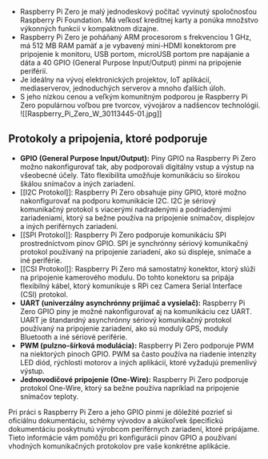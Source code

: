 - Raspberry Pi Zero je malý jednodeskový počítač vyvinutý spoločnosťou Raspberry Pi Foundation. Má veľkosť kreditnej karty a ponúka množstvo výkonných funkcií v kompaktnom dizajne. 
- Raspberry Pi Zero je poháňaný ARM procesorom s frekvenciou 1 GHz, má 512 MB RAM pamäť a je vybavený mini-HDMI konektorom pre pripojenie k monitoru, USB portom, microUSB portom pre napájanie a dáta a 40 GPIO (General Purpose Input/Output) pinmi na pripojenie periférií. 
- Je ideálny na vývoj elektronických projektov, IoT aplikácií, mediaserverov, jednoduchých serverov a mnoho ďalších úloh. 
- S jeho nízkou cenou a veľkým komunitným podporou je Raspberry Pi Zero populárnou voľbou pre tvorcov, vývojárov a nadšencov technológií.
![[Raspberry_Pi_Zero_W_30113445-01.jpg]]

## Protokoly a pripojenia, ktoré podporuje
- **GPIO (General Purpose Input/Output):** Piny GPIO na Raspberry Pi Zero možno nakonfigurovať tak, aby podporovali digitálny vstup a výstup na všeobecné účely. Táto flexibilita umožňuje komunikáciu so širokou škálou snímačov a iných zariadení.
- [[I2C Protokol]]: Raspberry Pi Zero obsahuje piny GPIO, ktoré možno nakonfigurovať na podporu komunikácie I2C. I2C je sériový komunikačný protokol s viacerými nadradenými a podriadenými zariadeniami, ktorý sa bežne používa na pripojenie snímačov, displejov a iných periférnych zariadení.
- [[SPI Protokol]]: Raspberry Pi Zero podporuje komunikáciu SPI prostredníctvom pinov GPIO. SPI je synchrónny sériový komunikačný protokol používaný na pripojenie zariadení, ako sú displeje, snímače a iné periférie.
- [[CSI Protokol]]: Raspberry Pi Zero má samostatný konektor, ktorý slúži na pripojenie kamerového modulu. Do tohto konektoru sa pripája flexibilný kábel, ktorý komunikuje s RPi cez Camera Serial Interface (CSI) protokol.
- **UART (univerzálny asynchrónny prijímač a vysielač):** Raspberry Pi Zero GPIO piny je možné nakonfigurovať aj na komunikáciu cez UART. UART je štandardný asynchrónny sériový komunikačný protokol používaný na pripojenie zariadení, ako sú moduly GPS, moduly Bluetooth a iné sériové periférie.
- **PWM (pulzno-šírková modulácia):** Raspberry Pi Zero podporuje PWM na niektorých pinoch GPIO. PWM sa často používa na riadenie intenzity LED diód, rýchlosti motorov a iných aplikácií, ktoré vyžadujú premenlivý výstup.
- **Jednovodičové pripojenie (One-Wire):** Raspberry Pi Zero podporuje protokol One-Wire, ktorý sa bežne používa napríklad na pripojenie snímačov teploty.

Pri práci s Raspberry Pi Zero a jeho GPIO pinmi je dôležité pozrieť si oficiálnu dokumentáciu, schémy vývodov a akúkoľvek špecifickú dokumentáciu poskytnutú výrobcom periférnych zariadení, ktoré pripájame. Tieto informácie vám pomôžu pri konfigurácii pinov GPIO a používaní vhodných komunikačných protokolov pre vaše konkrétne aplikácie.